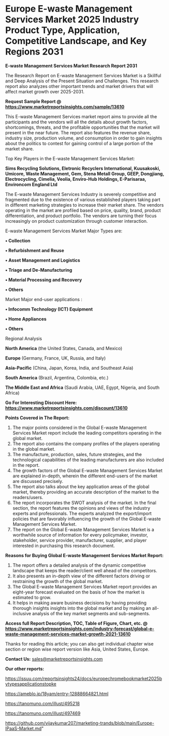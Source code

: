 # Europe E-waste Management Services Market 2025 Industry Product Type, Application, Competitive Landscape, and Key Regions 2031

<strong>E-waste Management Services Market Research Report 2031</strong>

The Research Report on E-waste Management Services Market is a Skillful and Deep Analysis of the Present Situation and Challenges. This research report also analyzes other important trends and market drivers that will affect market growth over 2025-2031.

<strong>Request Sample Report @ <a href=https://www.marketreportsinsights.com/sample/13610>https://www.marketreportsinsights.com/sample/13610</a></strong>

This E-waste Management Services market report aims to provide all the participants and the vendors will all the details about growth factors, shortcomings, threats, and the profitable opportunities that the market will present in the near future. The report also features the revenue share, industry size, production volume, and consumption in order to gain insights about the politics to contest for gaining control of a large portion of the market share.

Top Key Players in the E-waste Management Services Market:

<strong>Sims Recycling Solutions, Eletronic Recyclers International, Kuusakoski, Umicore, Waste Management, Gem, Stena Metall Group, GEEP, Dongjiang, Electrocycling, Cimelia, Veolia, Enviro-Hub Holdings, E-Parisaraa, Environcom England Ltd</strong>

The E-waste Management Services Industry is severely competitive and fragmented due to the existence of various established players taking part in different marketing strategies to increase their market share. The vendors operating in the market are profiled based on price, quality, brand, product differentiation, and product portfolio. The vendors are turning their focus increasingly on product customization through customer interaction.

E-waste Management Services Market Major Types are:

<strong>• Collection

• Refurbishment and Reuse

• Asset Management and Logistics

• Triage and De-Manufacturing

• Material Processing and Recovery

• Others</strong>

Market Major end-user applications :

<strong>• Infocomm Technology (ICT) Equipment

• Home Appliances

• Others</strong>

Regional Analysis

</u><strong><b>North America</b></strong> (the United States, Canada, and Mexico)

<strong><b>Europe </b></strong>(Germany, France, UK, Russia, and Italy)

<strong><b>Asia-Pacific</b></strong> (China, Japan, Korea, India, and Southeast Asia)

<strong><b>South America</b></strong> (Brazil, Argentina, Colombia, etc.)

<strong><b>The Middle East and Africa</b></strong> (Saudi Arabia, UAE, Egypt, Nigeria, and South Africa)

<strong>Go For Interesting Discount Here: <a href=https://www.marketreportsinsights.com/discount/13610>https://www.marketreportsinsights.com/discount/13610</a></strong>

<strong>Points Covered in The Report:</strong>
<ol>
  <li>The major points considered in the Global E-waste Management Services Market report include the leading competitors operating in the global market.</li>
  <li>The report also contains the company profiles of the players operating in the global market.</li>
  <li>The manufacture, production, sales, future strategies, and the technological capabilities of the leading manufacturers are also included in the report.</li>
  <li>The growth factors of the Global E-waste Management Services Market are explained in-depth, wherein the different end-users of the market are discussed precisely.</li>
  <li>The report also talks about the key application areas of the global market, thereby providing an accurate description of the market to the readers/users.</li>
  <li>The report incorporates the SWOT analysis of the market. In the final section, the report features the opinions and views of the industry experts and professionals. The experts analyzed the export/import policies that are favorably influencing the growth of the Global E-waste Management Services Market.</li>
  <li>The report on the Global E-waste Management Services Market is a worthwhile source of information for every policymaker, investor, stakeholder, service provider, manufacturer, supplier, and player interested in purchasing this research document.</li>
</ol>
<strong>Reasons for Buying Global E-waste Management Services Market Report:</strong>

<ol>
  <li>The report offers a detailed analysis of the dynamic competitive landscape that keeps the reader/client well ahead of the competitors.</li>
  <li>It also presents an in-depth view of the different factors driving or restraining the growth of the global market.</li>
  <li>The Global E-waste Management Services Market report provides an eight-year forecast evaluated on the basis of how the market is estimated to grow.</li>
  <li>It helps in making aware business decisions by having providing thorough insights insights into the global market and by making an all-inclusive analysis of the key market segments and sub-segments.</li>
</ol>
<strong>Access full Report Description, TOC, Table of Figure, Chart, etc. @ <a href=https://www.marketreportsinsights.com/industry-forecast/global-e-waste-management-services-market-growth-2021-13610>https://www.marketreportsinsights.com/industry-forecast/global-e-waste-management-services-market-growth-2021-13610</a></strong>


Thanks for reading this article; you can also get individual chapter wise section or region wise report version like Asia, United States, Europe.

<strong>Contact Us:</strong>
sales@marketreportsinsights.com

<strong>Our other reports:</strong>

<a href=https://issuu.com/reportsinsights24/docs/europechromebookmarket2025bytypesapplicationstopke>https://issuu.com/reportsinsights24/docs/europechromebookmarket2025bytypesapplicationstopke</a>

<a href=https://ameblo.jp/18yam/entry-12888664821.html>https://ameblo.jp/18yam/entry-12888664821.html</a>

<a href=https://tanomuno.com/illust/495218>https://tanomuno.com/illust/495218</a>

<a href=https://tanomuno.com/illust/497469>https://tanomuno.com/illust/497469</a>

<a href=https://github.com/vijaykumar207/marketing-trands/blob/main/Europe-IPaaS-Market.md>https://github.com/vijaykumar207/marketing-trands/blob/main/Europe-IPaaS-Market.md</a>"
